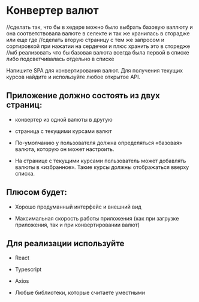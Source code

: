 # Конвертер валют


  //сделать так, что бы в хедере можно было выбрать базовую валлюту и она соответствовала валюте в селекте и так же хранилась в сторадже или еще где
  //сделать вторую страницу с тем же запросом и сортировкой при нажатии на сердечки и плюс хранить это в сторедже
  //мб реализовать что бы базовая валюта всегда была первой в списке либо подсветчивалась отдельно в списке
  
Напишите SPA для конвертирования валют. Для получения текущих курсов найдите и используйте любое открытое API.


## Приложение должно состоять из двух страниц:


* конвертер из одной валюты в другую

* страница с текущими курсами валют

* По-умолчанию у пользователя должна определяться «базовая» валюта, которую он может настроить.

* На странице с текущими курсами пользователь может добавлять валюты в «избранное». Такие курсы должны отображаться вверху списка.


## Плюсом будет:

* Хорошо продуманный интерфейс и внешний вид

* Максимальная скорость работы приложения (как при загрузке приложения, так и при конвертировании валют)


## Для реализации используйте

* React

* Typescript

* Axios

* Любые библиотеки, которые считаете уместными


